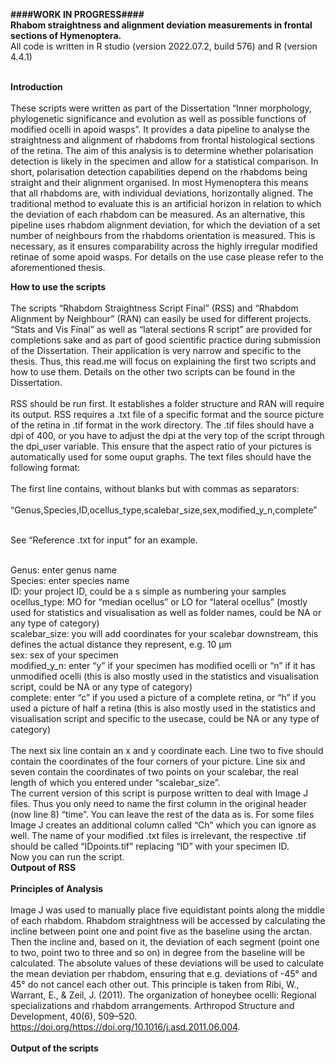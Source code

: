 **####WORK IN PROGRESS####** <br>
**Rhabom straightness and alignment deviation measurements in frontal sections of Hymenoptera.** <br>
All code is written in R studio (version 2022.07.2, build 576) and R (version 4.4.1) <br> 
<br>

**Introduction** <br>
<br>
    These scripts were written as part of the Dissertation “Inner morphology, phylogenetic significance and evolution as well as possible functions of modified ocelli in apoid wasps”. It provides a data pipeline to analyse the straightness and alignment of rhabdoms from frontal histological sections of the retina. The aim of this analysis is to determine whether polarisation detection is likely in the specimen and allow for a statistical comparison. In short, polarisation detection capabilities depend on the rhabdoms being straight and their alignment organised. In most Hymenoptera this means that all rhabdoms are, with individual deviations, horizontally aligned. The traditional method to evaluate this is an artificial horizon in relation to which the deviation of each rhabdom can be measured. As an alternative, this pipeline uses rhabdom alignment deviation, for which the deviation of a set number of neighbours from the rhabdoms orientation is measured. This is necessary, as it ensures comparability across the highly irregular modified retinae of some apoid wasps. For details on the use case please refer to the aforementioned thesis. 

**How to use the scripts** <br>
<br>
The scripts “Rhabdom Straightness Script Final” (RSS) and “Rhabdom Alignment by Neighbour” (RAN) can easily be used for different projects. “Stats and Vis Final” as well as “lateral sections R script” are provided for completions sake and as part of good scientific practice during submission of the Dissertation. Their application is very narrow and specific to the thesis. Thus, this read.me will focus on explaining the first two scripts and how to use them. Details on the other two scripts can be found in the Dissertation. 
<br>
<br>
     RSS should be run first. It establishes a folder structure and RAN will require its output. RSS requires a .txt file of a specific format and the source picture of the retina in .tif format in the work directory. The .tif files should have a dpi of 400, or you have to adjust the dpi at the very top of the script through the dpi_user variable. This ensure that the aspect ratio of your pictures is automatically used for some ouput graphs. The text files should have the following format: <br>
<br>
The first line contains, without blanks but with commas as separators: <br>
<br>
    “Genus,Species,ID,ocellus_type,scalebar_size,sex,modified_y_n,complete” <br>
<br>

 See “Reference .txt for input” for an example. <br>
<br>

   Genus: enter genus name <br>
   Species: enter species name <br>
   ID: your project ID, could be a s simple as numbering your samples <br>
   ocellus_type: MO for “median ocellus” or LO for “lateral ocellus” (mostly used for statistics and visualisation as well as folder names, could be NA or any type of category) <br>
   scalebar_size: you will add coordinates for your scalebar downstream, this defines the actual distance they represent, e.g. 10 µm <br>
   sex: sex of your specimen <br>
   modified_y_n: enter “y” if your specimen has modified ocelli or “n” if it has unmodified ocelli (this is also mostly used in the statistics and visualisation script, could be NA or any type of category) <br>
   complete: enter “c” if you used a picture of a complete retina, or “h” if you used a picture of half a retina (this is also mostly used in the statistics and visualisation script and specific to the usecase, could be NA or any type of category) <br>
<br>
    The next six line contain an x and y coordinate each. Line two to five should contain the coordinates of the four corners of your picture. Line six and seven contain the coordinates of two points on your scalebar, the real length of which you entered under “scalebar_size”. <br>
    The current version of this script is purpose written to deal with Image J files. Thus you only need to name the first column in the original header (now line 8) “time”. You can leave the rest of the data as is. For some files Image J creates an additional column called “Ch” which you can ignore as well. The name of your modified .txt files is irrelevant, the respective .tif should be called “IDpoints.tif” replacing “ID” with your specimen ID.  <br>
     Now you can run the script. <br>
**Outpout of RSS** <br>
<br>
**Principles of Analysis** <br>
<br>
    Image J was used to manually place five equidistant points along the middle of each rhabdom. Rhabdom straightness will be accessed by calculating the incline between point one and point five as the baseline using the arctan. Then the incline and, based on it, the  deviation of each segment (point one to two, point two to three and so on) in degree from the baseline will be calculated. The absolute values of these deviations will be used to calculate the mean deviation per rhabdom, ensuring that e.g. deviations of -45° and 45° do not cancel each other out. This principle is taken from Ribi, W., Warrant, E., & Zeil, J. (2011). The organization of honeybee ocelli: Regional specializations and rhabdom arrangements. Arthropod Structure and Development, 40(6), 509–520. https://doi.org/https://doi.org/10.1016/j.asd.2011.06.004. <br>
<br>
**Output of the scripts**
